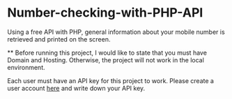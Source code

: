 # Number-checking-with-PHP-API
Using a free API with PHP, general information about your mobile number is retrieved and printed on the screen.

** Before running this project, I would like to state that you must have Domain and Hosting. Otherwise, the project will not work in the local environment.

Each user must have an API key for this project to work. Please create a user account <a href="https://rapidapi.com/">here</a> and write down your API key.
